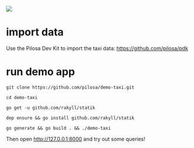 <a href="https://github.com/pilosa"><img src="https://img.shields.io/badge/pilosa-v0.3.1-blue.svg"></a>

# import data
Use the Pilosa Dev Kit to import the taxi data: https://github.com/pilosa/pdk


# run demo app
`git clone https://github.com/pilosa/demo-taxi.git`

`cd demo-taxi`

`go get -u github.com/rakyll/statik`

`dep ensure && go install github.com/rakyll/statik`

`go generate && go build . && ./demo-taxi`

Then open http://127.0.0.1:8000 and try out some queries!
